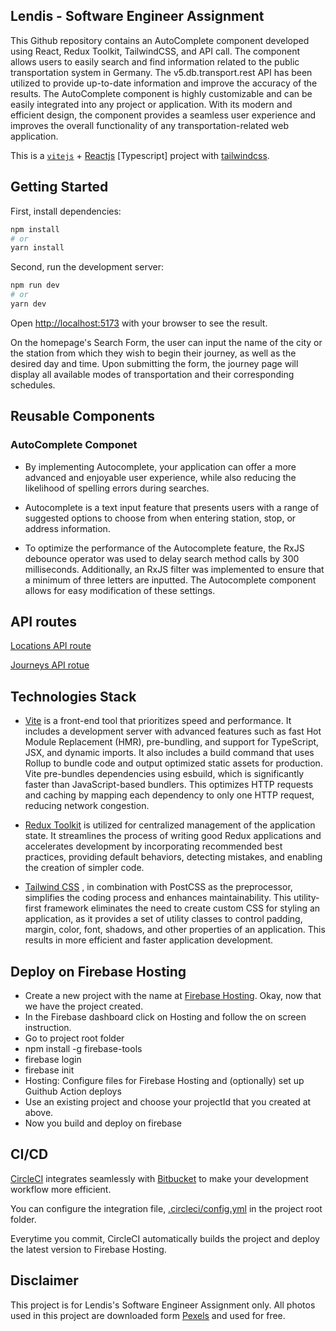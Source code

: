 ## Lendis - Software Engineer Assignment

This Github repository contains an AutoComplete component developed using React, Redux Toolkit, TailwindCSS, and API call. The component allows users to easily search and find information related to the public transportation system in Germany. The v5.db.transport.rest API has been utilized to provide up-to-date information and improve the accuracy of the results. The AutoComplete component is highly customizable and can be easily integrated into any project or application. With its modern and efficient design, the component provides a seamless user experience and improves the overall functionality of any transportation-related web application.

This is a [`vitejs`](https://vitejs.dev/) + [Reactjs](https://reactjs.org//) [Typescript] project with [tailwindcss](https://tailwindcss.com/).

## Getting Started

First, install dependencies:

```bash
npm install
# or
yarn install
```

Second, run the development server:

```bash
npm run dev
# or
yarn dev
```

Open [http://localhost:5173](http://localhost:5173) with your browser to see the result.

On the homepage's Search Form, the user can input the name of the city or the station from which they wish to begin their journey, as well as the desired day and time. Upon submitting the form, the journey page will display all available modes of transportation and their corresponding schedules.

## Reusable Components

### AutoComplete Componet

- By implementing Autocomplete, your application can offer a more advanced and enjoyable user experience, while also reducing the likelihood of spelling errors during searches.

- Autocomplete is a text input feature that presents users with a range of suggested options to choose from when entering station, stop, or address information.

- To optimize the performance of the Autocomplete feature, the RxJS debounce operator was used to delay search method calls by 300 milliseconds. Additionally, an RxJS filter was implemented to ensure that a minimum of three letters are inputted. The Autocomplete component allows for easy modification of these settings.

## API routes

[Locations API route](https://v5.db.transport.rest/locations?poi=true&addresses=true&query=A) 

[Journeys API rotue](https://v5.db.transport.rest/journeys?from=8011160&to=8002549&departure=1670313600)

## Technologies Stack

- [Vite](https://vitejs.dev/guide/) is a front-end tool that prioritizes speed and performance. It includes a development server with advanced features such as fast Hot Module Replacement (HMR), pre-bundling, and support for TypeScript, JSX, and dynamic imports. It also includes a build command that uses Rollup to bundle code and output optimized static assets for production. Vite pre-bundles dependencies using esbuild, which is significantly faster than JavaScript-based bundlers. This optimizes HTTP requests and caching by mapping each dependency to only one HTTP request, reducing network congestion.

- [Redux Toolkit](https://redux-toolkit.js.org/) is utilized for centralized management of the application state. It streamlines the process of writing good Redux applications and accelerates development by incorporating recommended best practices, providing default behaviors, detecting mistakes, and enabling the creation of simpler code.

- [Tailwind CSS](https://tailwindcss.com/) , in combination with PostCSS as the preprocessor, simplifies the coding process and enhances maintainability. This utility-first framework eliminates the need to create custom CSS for styling an application, as it provides a set of utility classes to control padding, margin, color, font, shadows, and other properties of an application. This results in more efficient and faster application development.

## Deploy on Firebase Hosting

- Create a new project with the name at [Firebase Hosting](https://console.firebase.google.com/). Okay, now that we have the project created.
- In the Firebase dashboard click on Hosting and follow the on screen instruction.
- Go to project root folder
- npm install -g firebase-tools
- firebase login
- firebase init
- Hosting: Configure files for Firebase Hosting and (optionally) set up Guithub Action deploys
- Use an existing project and choose your projectId that you created at above. 
- Now you build and deploy on firebase 

## CI/CD

[CircleCI](https://circleci.com/) integrates seamlessly with [Bitbucket](https://alexaung@bitbucket.org/alexaung/lendis.git) to make your development workflow more efficient. 

You can configure the integration file, [.circleci/config.yml](https://circleci.com/docs/configuration-reference/) in the project root folder. 

Everytime you commit, CircleCI automatically builds the project and deploy the latest version to Firebase Hosting.

## Disclaimer

This project is for Lendis's Software Engineer Assignment only. All photos used in this project are downloaded form [Pexels](https://www.pexels.com/license/) and used for free.


